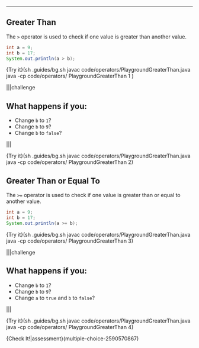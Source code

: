 ---

## Greater Than

The `>` operator is used to check if one value is greater than another value.

```java
int a = 9;
int b = 17;
System.out.println(a > b);
```

{Try it}(sh .guides/bg.sh javac code/operators/PlaygroundGreaterThan.java java -cp code/operators/ PlaygroundGreaterThan 1 )

|||challenge
## What happens if you:
* Change `b` to `1`?
* Change `b` to `9`?
* Change `b` to `false`?

|||

{Try it}(sh .guides/bg.sh javac code/operators/PlaygroundGreaterThan.java java -cp code/operators/ PlaygroundGreaterThan 2)

## Greater Than or Equal To

The `>=` operator is used to check if one value is greater than or equal to another value.
```java
int a = 9;
int b = 17;
System.out.println(a >= b);
```

{Try it}(sh .guides/bg.sh javac code/operators/PlaygroundGreaterThan.java java -cp code/operators/ PlaygroundGreaterThan 3)

|||challenge
## What happens if you:
* Change `b` to `1`?
* Change `b` to `9`?
* Change `a` to `true` and `b` to `false`?

|||

{Try it}(sh .guides/bg.sh javac code/operators/PlaygroundGreaterThan.java java -cp code/operators/ PlaygroundGreaterThan 4)

{Check It!|assessment}(multiple-choice-2590570867)
